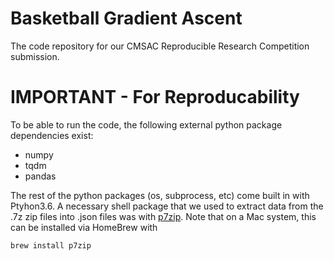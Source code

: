 # Basketball Gradient Ascent

The code repository for our CMSAC Reproducible Research Competition submission.

# IMPORTANT - For Reproducability
To be able to run the code, the following external python package dependencies exist:
* numpy
* tqdm
* pandas

The rest of the python packages (os, subprocess, etc) come built in with Ptyhon3.6. A necessary shell package that we
used to extract data from the .7z zip files into .json files was with [p7zip](https://www.7-zip.org/download.html). Note
that on a Mac system, this can be installed via HomeBrew with
```{bash}
brew install p7zip
```
